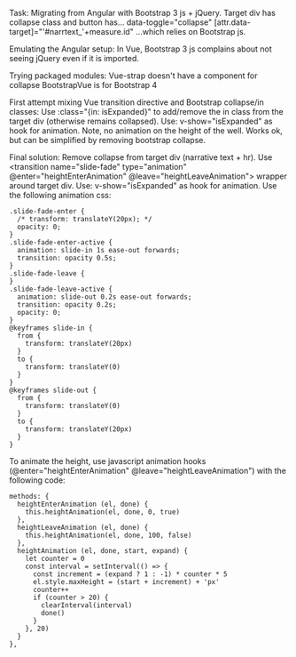 
Task:
  Migrating from Angular with Bootstrap 3 js + jQuery.
  Target div has collapse class and button has...
    data-toggle="collapse" [attr.data-target]="'#narrtext_'+measure.id"
    ...which relies on Bootstrap js.

Emulating the Angular setup:
  In Vue, Bootstrap 3 js complains about not seeing jQuery even if it is imported.

Trying packaged modules:
  Vue-strap doesn't have a component for collapse
  BootstrapVue is for Bootstrap 4

First attempt mixing Vue transition directive and Bootstrap collapse/in classes:
  Use :class="{in: isExpanded}" to add/remove the in class from the target div (otherwise remains collapsed).
  Use: v-show="isExpanded" as hook for animation.
  Note, no animation on the height of the well.
  Works ok, but can be simplified by removing bootstrap collapse.

Final solution:
  Remove collapse from target div (narrative text + hr).
  Use <transition name="slide-fade" type="animation" @enter="heightEnterAnimation" @leave="heightLeaveAnimation"> wrapper around target div.
  Use: v-show="isExpanded" as hook for animation.
  Use the following animation css:

    .slide-fade-enter {
      /* transform: translateY(20px); */ 
      opacity: 0;
    }
    .slide-fade-enter-active {
      animation: slide-in 1s ease-out forwards;
      transition: opacity 0.5s;
    }
    .slide-fade-leave {
    }
    .slide-fade-leave-active {
      animation: slide-out 0.2s ease-out forwards;
      transition: opacity 0.2s;
      opacity: 0;
    }
    @keyframes slide-in {
      from {
        transform: translateY(20px)
      }
      to {
        transform: translateY(0)
      }
    }
    @keyframes slide-out {
      from {
        transform: translateY(0)
      }
      to {
        transform: translateY(20px)
      }
    }
  
  To animate the height, use javascript animation hooks (@enter="heightEnterAnimation" @leave="heightLeaveAnimation") with the following code:

    methods: {
      heightEnterAnimation (el, done) {
        this.heightAnimation(el, done, 0, true)
      },
      heightLeaveAnimation (el, done) {
        this.heightAnimation(el, done, 100, false)
      },
      heightAnimation (el, done, start, expand) {
        let counter = 0
        const interval = setInterval(() => {
          const increment = (expand ? 1 : -1) * counter * 5
          el.style.maxHeight = (start + increment) + 'px'
          counter++
          if (counter > 20) {
            clearInterval(interval)
            done()
          }
        }, 20)
      }
    },
  